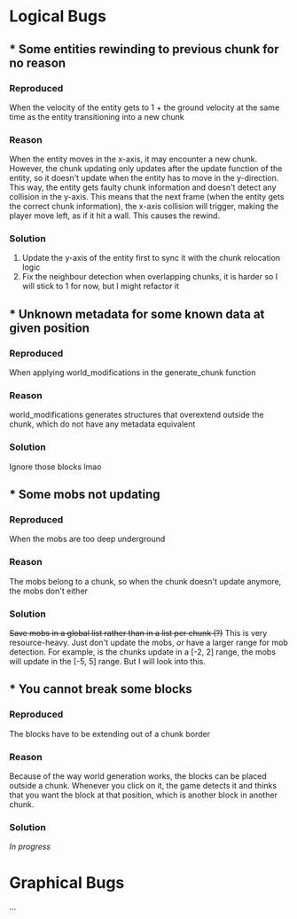 # Logical Bugs
## * Some entities rewinding to previous chunk for no reason
### Reproduced
When the velocity of the entity gets to 1 + the ground velocity at the same time as the entity transitioning into a new chunk
### Reason
When the entity moves in the x-axis, it may encounter a new chunk. However, the chunk updating only updates after the update function of the entity, so it doesn't update when the entity has to move in the y-direction. This way, the entity gets faulty chunk information and doesn't detect any collision in the y-axis. This means that the next frame (when the entity gets the correct chunk information), the x-axis collision will trigger, making the player move left, as if it hit a wall. This causes the rewind.
### Solution
1. Update the y-axis of the entity first to sync it with the chunk relocation logic
2. Fix the neighbour detection when overlapping chunks, it is harder so I will stick to 1 for now, but I might refactor it

## * Unknown metadata for some known data at given position
### Reproduced
When applying world_modifications in the generate_chunk function
### Reason
world_modifications generates structures that overextend outside the chunk, which do not have any metadata equivalent
### Solution
Ignore those blocks lmao

## * Some mobs not updating
### Reproduced
When the mobs are too deep underground
### Reason
The mobs belong to a chunk, so when the chunk doesn't update anymore,
the mobs don't either
### Solution
~~Save mobs in a global list rather than in a list per chunk (?)~~
This is very resource-heavy. Just don't update the mobs, _or_ have a larger range for mob detection. For example, is the chunks update in a [-2, 2] range, the mobs will update in the [-5, 5] range. But I will look into this.

## * You cannot break some blocks
### Reproduced
The blocks have to be extending out of a chunk border
### Reason
Because of the way world generation works, the blocks can be placed outside a chunk.
Whenever you click on it, the game detects it and thinks that you want the block at that position, which
is another block in another chunk.
### Solution
_In progress_

# Graphical Bugs
...
